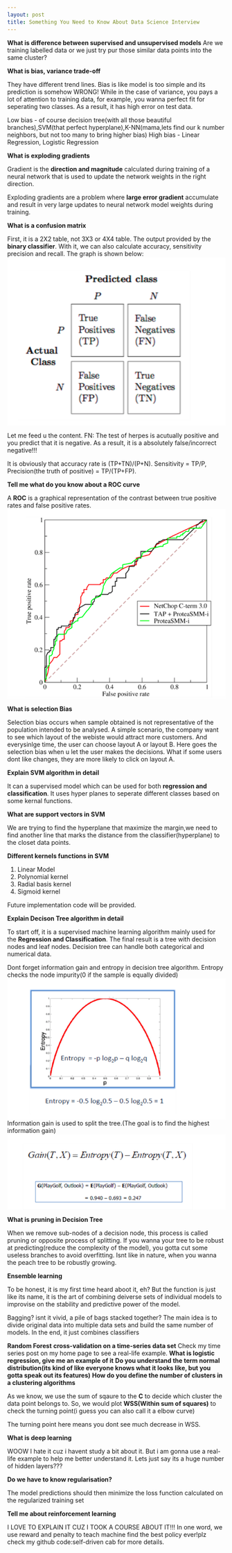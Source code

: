 ```yaml
---
layout: post
title: Something You Need to Know About Data Science Interview
---
```

**What is difference between supervised and unsupervised models**
Are we training labelled data or we just try pur those similar data points into the same cluster?

**What is bias, variance trade-off**

They have different trend lines. Bias is like model is too simple and its prediction is somehow WRONG! While in the case of variance, you pays a lot of attention to training data, for example, you wanna perfect fit for seperating two classes. As a result, it has high error on test data.

Low bias - of course decision tree(with all those beautiful branches),SVM(that perfect hyperplane),K-NN(mama,lets find our k number neighbors, but not too many to bring higher bias)
High bias - Linear Regression, Logistic Regression

**What is exploding gradients**

Gradient is the **direction and magnitude** calculated during training of a neural network that is used to update the network weights in the right direction.

Exploding gradients are a problem where **large error gradient** accumulate and result in very large updates to neural network model weights during training.

**What is a confusion matrix**

First, it is a 2X2 table, not 3X3 or 4X4 table. The output provided by the **binary classifier**. With it, we can also calculate accuracy, sensitivity precision and recall. The graph is shown below:
<img src="/img/posts/confusion-matrix.png" alt="TP FN FP TN" align="center"/>

Let me feed u the content. FN: The test of herpes is acutually positive and you predict that it is negative. As a result, it is a absolutely false/incorrect negative!!!

It is obviously that accuracy rate is (TP+TN)/(P+N). Sensitivity = TP/P, Precision(the truth of positive) = TP/(TP+FP).

**Tell me what do you know about a ROC curve**

A **ROC** is a graphical representation of the contrast between true positive rates and false positive rates.
<img src="/img/posts/ROC.png" alt="Fasle positive raate against True positive rate" align="center"/>

**What is selection Bias**

Selection bias occurs when sample obtained is not representative of the population intended to be analysed. A simple scenario, the company want to see which layout of the webiste would attract more customers. And everysinlge time, the user can choose layout A or layout B. Here goes the selection bias when u let the user makes the decisions. What if some users dont like changes, they are more likely to click on layout A.

**Explain SVM algorithm in detail**

It can a supervised model which can be used for both **regression and classification**. It uses hyper planes to seperate different classes based on some kernal functions. 

**What are support vectors in SVM**

We are trying to find the hyperplane that maximize the margin,we need to find another line that marks the distance from the classifier(hyperplane) to the closet data points.   

**Different kernels functions in SVM**

1. Linear Model
2. Polynomial kernel
3. Radial basis kernel
4. Sigmoid kernel

Future implementation code will be provided.

**Explain Decison Tree algorithm in detail**

To start off, it is a supervised machine learning algorithm mainly used for the **Regression and Classification**. The final result is a tree with decision nodes and leaf nodes. Decision tree can handle both categorical and numerical data.

Dont forget information gain and entropy in decision tree algorithm. Entropy checks the node impurity(0 if the sample is equally divided)
<img src="/img/posts/entropy.png" alt="TP FN FP TN" align="center"/>
Information gain is used to split the tree.(The goal is to find the highest information gain)
<img src="/img/posts/info-gain.png" alt="TP FN FP TN" align="center"/>

**What is pruning in Decision Tree**

When we remove sub-nodes of a decision node, this process is called pruning or opposite process of splitting. If you wanna your tree to be robust at predicting(reduce the complexity of the model), you gotta cut some useless branches to avoid overfitting. Isnt like in nature, when you wanna the peach tree to be robustly growing.

**Ensemble learning**

To be honest, it is my first time heard aboot it, eh? But the function is just like its name, it is the art of combining deiverse sets of individual models to improvise on the stability and predictive power of the model. 

Bagging? isnt it vivid, a pile of bags stacked together?
The main idea is to divide original data into multiple data sets and build the same number of models. In the end, it just combines classifiers

**Random Forest**
**cross-validation on a time-series data set**
Check my time series post on my home page to see a real-life example.
**What is logistic regression, give me an example of it**
**Do you understand the term normal distribution(its kind of like everyone knows what it looks like, but you gotta speak out its features)**
**How do you define the number of clusters in a clustering algorithms**

As we know, we use the sum of sqaure to the **C** to decide which cluster the data point belongs to. So, we would plot **WSS(Within sum of squares)** to check the turning point(i guess you can also call it a elbow curve)  

The turning point here means you dont see much decrease in WSS.

**What is deep learning**

WOOW I hate it cuz i havent study a bit about it. But i am gonna use a real-life example to help me better understand it.
Lets just say its a huge number of hidden layers???

**Do we have to know regularisation?**

The model predictions should then minimize the loss function calculated on the regularized training set

**Tell me about reinforcement learning**

I LOVE TO EXPLAIN IT CUZ I TOOK A COURSE ABOUT IT!!! In one word, we use reward and penalty to teach machine find the best policy ever!plz check my github code:self-driven cab for more details.

